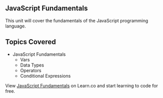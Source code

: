 

## JavaScript Fundamentals

This unit will cover the fundamentals of the JavaScript programming language.

## Topics Covered

- JavaScript Fundamentals
  - Vars
  - Data Types
  - Operators
  - Conditional Expressions
<p data-visibility='hidden'>View <a href='https://learn.co/lessons/fe-js-fundamentals-intro' title='JavaScript Fundamentals'>JavaScript Fundamentals</a> on Learn.co and start learning to code for free.</p>
